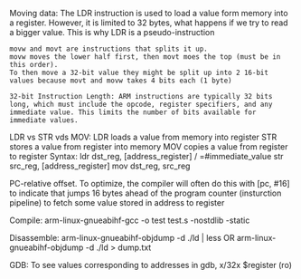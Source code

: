 Moving data:
    The LDR instruction is used to load a value form memory into a register.
    However, it is limited to 32 bytes, what happens if we try to read a bigger value.
    This is why LDR is a pseudo-instruction

    movw and movt are instructions that splits it up.
    movw moves the lower half first, then movt moes the top (must be in this order).
    To then move a 32-bit value they might be split up into 2 16-bit values because movt and movw takes 4 bits each (1 byte)

    32-bit Instruction Length: ARM instructions are typically 32 bits long, which must include the opcode, register specifiers, and any immediate value. This limits the number of bits available for immediate values.

LDR vs STR vds MOV:
    LDR loads a value from memory into register
    STR stores a value from register into memory
    MOV copies a value from register to register
    Syntax:
        ldr dst_reg, [address_register] / =#immediate_value
        str src_reg, [address_register]
        mov dst_reg, src_reg

PC-relative offset.
    To optimize, the compiler will often do this with [pc, #16] to indicate that jumps 16 bytes ahead of the program counter (insturction pipeline) to fetch some value stored in address to register

Compile:
    arm-linux-gnueabihf-gcc -o test test.s -nostdlib -static

Disassemble:
    arm-linux-gnueabihf-objdump -d ./ld | less OR
    arm-linux-gnueabihf-objdump -d ./ld > dump.txt

GDB:
    To see values corresponding to addresses in gdb, x/32x $register (ro)
